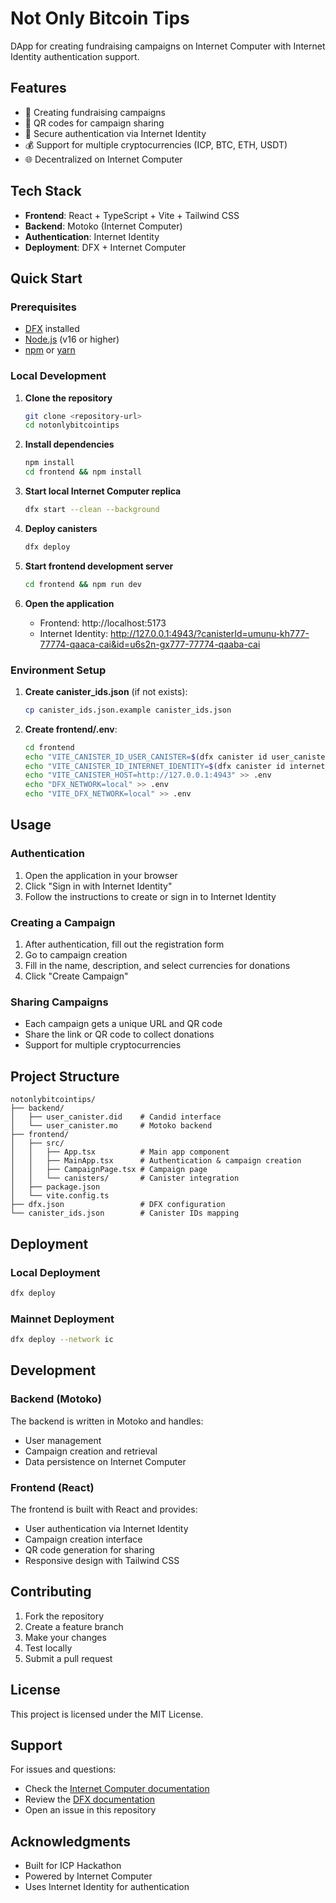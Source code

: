 # Not Only Bitcoin Tips

DApp for creating fundraising campaigns on Internet Computer with Internet Identity authentication support.

## Features

- 🎯 Creating fundraising campaigns
- 📱 QR codes for campaign sharing
- 🔐 Secure authentication via Internet Identity
- 💰 Support for multiple cryptocurrencies (ICP, BTC, ETH, USDT)
- 🌐 Decentralized on Internet Computer

## Tech Stack

- **Frontend**: React + TypeScript + Vite + Tailwind CSS
- **Backend**: Motoko (Internet Computer)
- **Authentication**: Internet Identity
- **Deployment**: DFX + Internet Computer

## Quick Start

### Prerequisites

- [DFX](https://internetcomputer.org/docs/current/developer-docs/setup/install/) installed
- [Node.js](https://nodejs.org/) (v16 or higher)
- [npm](https://www.npmjs.com/) or [yarn](https://yarnpkg.com/)

### Local Development

1. **Clone the repository**
   ```bash
   git clone <repository-url>
   cd notonlybitcointips
   ```

2. **Install dependencies**
   ```bash
   npm install
   cd frontend && npm install
   ```

3. **Start local Internet Computer replica**
   ```bash
   dfx start --clean --background
   ```

4. **Deploy canisters**
   ```bash
   dfx deploy
   ```

5. **Start frontend development server**
   ```bash
   cd frontend && npm run dev
   ```

6. **Open the application**
   - Frontend: http://localhost:5173
   - Internet Identity: http://127.0.0.1:4943/?canisterId=umunu-kh777-77774-qaaca-cai&id=u6s2n-gx777-77774-qaaba-cai

### Environment Setup

1. **Create canister_ids.json** (if not exists):
   ```bash
   cp canister_ids.json.example canister_ids.json
   ```

2. **Create frontend/.env**:
   ```bash
   cd frontend
   echo "VITE_CANISTER_ID_USER_CANISTER=$(dfx canister id user_canister)" > .env
   echo "VITE_CANISTER_ID_INTERNET_IDENTITY=$(dfx canister id internet_identity)" >> .env
   echo "VITE_CANISTER_HOST=http://127.0.0.1:4943" >> .env
   echo "DFX_NETWORK=local" >> .env
   echo "VITE_DFX_NETWORK=local" >> .env
   ```

## Usage

### Authentication

1. Open the application in your browser
2. Click "Sign in with Internet Identity"
3. Follow the instructions to create or sign in to Internet Identity

### Creating a Campaign

1. After authentication, fill out the registration form
2. Go to campaign creation
3. Fill in the name, description, and select currencies for donations
4. Click "Create Campaign"

### Sharing Campaigns

- Each campaign gets a unique URL and QR code
- Share the link or QR code to collect donations
- Support for multiple cryptocurrencies

## Project Structure

```
notonlybitcointips/
├── backend/
│   ├── user_canister.did    # Candid interface
│   └── user_canister.mo     # Motoko backend
├── frontend/
│   ├── src/
│   │   ├── App.tsx          # Main app component
│   │   ├── MainApp.tsx      # Authentication & campaign creation
│   │   ├── CampaignPage.tsx # Campaign page
│   │   └── canisters/       # Canister integration
│   ├── package.json
│   └── vite.config.ts
├── dfx.json                 # DFX configuration
└── canister_ids.json        # Canister IDs mapping
```

## Deployment

### Local Deployment

```bash
dfx deploy
```

### Mainnet Deployment

```bash
dfx deploy --network ic
```

## Development

### Backend (Motoko)

The backend is written in Motoko and handles:
- User management
- Campaign creation and retrieval
- Data persistence on Internet Computer

### Frontend (React)

The frontend is built with React and provides:
- User authentication via Internet Identity
- Campaign creation interface
- QR code generation for sharing
- Responsive design with Tailwind CSS

## Contributing

1. Fork the repository
2. Create a feature branch
3. Make your changes
4. Test locally
5. Submit a pull request

## License

This project is licensed under the MIT License.

## Support

For issues and questions:
- Check the [Internet Computer documentation](https://internetcomputer.org/docs/current/developer-docs/)
- Review the [DFX documentation](https://internetcomputer.org/docs/current/developer-docs/setup/install/)
- Open an issue in this repository

## Acknowledgments

- Built for ICP Hackathon
- Powered by Internet Computer
- Uses Internet Identity for authentication
